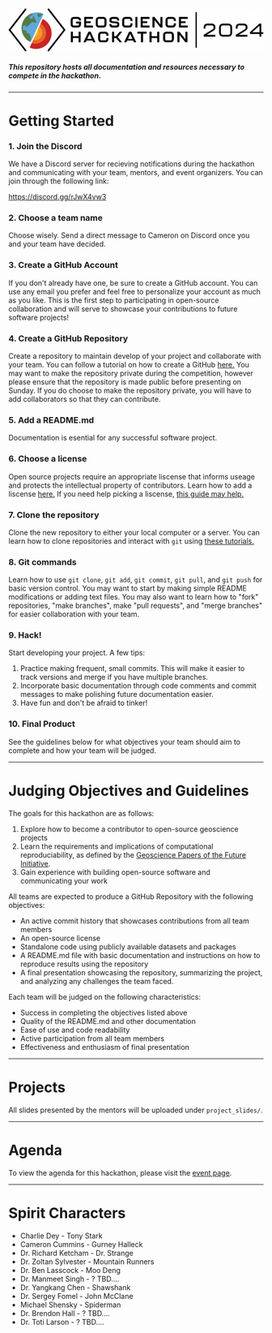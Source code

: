 <img src="logo.png" style="background-color:white;">

##### This repository hosts all documentation and resources necessary to compete in the hackathon.

---

# Getting Started
### 1. Join the Discord
We have a Discord server for recieving notifications during the hackathon and communicating with your team, mentors, and event organizers. You can join through the following link:

https://discord.gg/rJwX4vw3

### 2. Choose a team name
Choose wisely. Send a direct message to Cameron on Discord once you and your team have decided.

### 3. Create a GitHub Account
If you don't already have one, be sure to create a GitHub account. You can use any email you prefer and feel free to personalize your account as much as you like. This is the first step to participating in open-source collaboration and will serve to showcase your contributions to future software projects! 

### 4. Create a GitHub Repository
Create a repository to maintain develop of your project and collaborate with your team. You can follow a tutorial on how to create a GitHub [here.](https://github.com/signup) You may want to make the repository private during the competition, however please ensure that the repository is made public before presenting on Sunday. If you do choose to make the repository private, you will have to add collaborators so that they can contribute.

### 5. Add a README.md
Documentation is esential for any successful software project.

### 6. Choose a license
Open source projects require an appropriate liscense that informs useage and protects the intellectual property of contributors. Learn how to add a liscense [here.](https://docs.github.com/en/communities/setting-up-your-project-for-healthy-contributions/adding-a-license-to-a-repository) If you need help picking a liscense, [this guide may help.](https://choosealicense.com/licenses/)

### 7. Clone the repository
Clone the new repository to either your local computer or a server. You can learn how to clone repositories and interact with `git` using [these tutorials.](https://docs.github.com/en/repositories/creating-and-managing-repositories/cloning-a-repository)

### 8. Git commands
Learn how to use `git clone`, `git add`, `git commit`, `git pull`, and `git push` for basic version control. You may want to start by making simple README modifications or adding text files. You may also want to learn how to "fork" repositories, "make branches", make "pull requests", and "merge branches" for easier collaboration with your team.

### 9. Hack!
Start developing your project. A few tips:
1. Practice making frequent, small commits. This will make it easier to track versions and merge if you have multiple branches.
2. Incorporate basic documentation through code comments and commit messages to make polishing future documentation easier.
3. Have fun and don't be afraid to tinker!

### 10. Final Product
See the guidelines below for what objectives your team should aim to complete and how your team will be judged.

---
# Judging Objectives and Guidelines
The goals for this hackathon are as follows:
1. Explore how to become a contributor to open-source geoscience projects
2. Learn the requirements and implications of computational reproduciability, as defined by the [Geoscience Papers of the Future Initiative](https://www.ontosoft.org/gpf.html).
3. Gain experience with building open-source software and communicating your work

All teams are expected to produce a GitHub Repository with the following objectives:
- An active commit history that showcases contributions from all team members
- An open-source license
- Standalone code using publicly available datasets and packages
- A README.md file with basic documentation and instructions on how to reproduce results using the repository
- A final presentation showcasing the repository, summarizing the project, and analyzing any challenges the team faced.

Each team will be judged on the following characteristics:
- Success in completing the objectives listed above
- Quality of the README.md and other documentation
- Ease of use and code readability
- Active participation from all team members
- Effectiveness and enthusiasm of final presentation

---

# Projects
All slides presented by the mentors will be uploaded under `project_slides/`.

---

# Agenda
To view the agenda for this hackathon, please visit the [event page](https://www.jsg.utexas.edu/events/geoscience-hackathon-2024/).

---

# Spirit Characters
- Charlie Dey - Tony Stark
- Cameron Cummins - Gurney Halleck
- Dr. Richard Ketcham - Dr. Strange
- Dr. Zoltan Sylvester - Mountain Runners
- Dr. Ben Lasscock - Moo Deng
- Dr. Manmeet Singh - ? TBD....
- Dr. Yangkang Chen - Shawshank
- Dr. Sergey Fomel - John McClane
- Michael Shensky - Spiderman
- Dr. Brendon Hall - ? TBD....
- Dr. Toti Larson - ? TBD....
